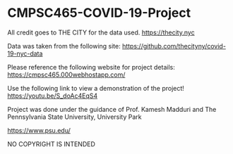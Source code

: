 # CMPSC465-COVID-19-Project
All credit goes to THE CITY for the data used.
https://thecity.nyc

Data was taken from the following site:
https://github.com/thecityny/covid-19-nyc-data


Please reference the following website for project details:
https://cmpsc465.000webhostapp.com/

Use the following link to view a demonstration of the project!
https://youtu.be/S_doAc4EqS4

Project was done under the guidance of Prof. Kamesh Madduri and The Pennsylvania State University, University Park

https://www.psu.edu/

NO COPYRIGHT IS INTENDED
